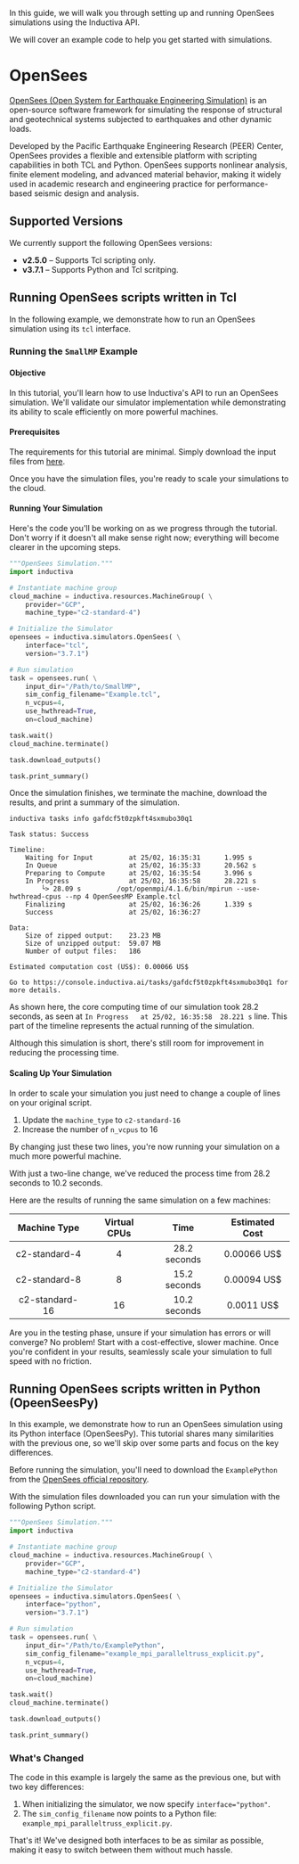 In this guide, we will walk you through setting up and running OpenSees simulations
using the Inductiva API.

We will cover an example code to help you get started with simulations.

# OpenSees

[OpenSees (Open System for Earthquake Engineering Simulation)](https://opensees.berkeley.edu/)
is an open-source software framework for simulating the response of structural
and geotechnical systems subjected to earthquakes and other dynamic loads.

Developed by the Pacific Earthquake Engineering Research (PEER) Center, OpenSees
provides a flexible and extensible platform with scripting capabilities in both
TCL and Python. OpenSees supports nonlinear analysis, finite element modeling, and
advanced material behavior, making it widely used in academic research and
engineering practice for performance-based seismic design and analysis.

## Supported Versions  
We currently support the following OpenSees versions:  
- **v2.5.0** – Supports Tcl scripting only.  
- **v3.7.1** – Supports Python and Tcl scritping.

## Running OpenSees scripts written in Tcl

In the following example, we demonstrate how to run an OpenSees simulation 
using its `tcl` interface.

### Running the `SmallMP` Example  

#### Objective  

In this tutorial, you'll learn how to use Inductiva's API to run an OpenSees
simulation. We'll validate our simulator implementation while demonstrating its
ability to scale efficiently on more powerful machines.  

#### Prerequisites  

The requirements for this tutorial are minimal. Simply download the input files
from [here](https://github.com/OpenSees/OpenSees/tree/master/EXAMPLES/SmallMP).  

Once you have the simulation files, you're ready to scale your simulations to the cloud.  

#### Running Your Simulation

Here's the code you'll be working on as we progress through the tutorial.
Don't worry if it doesn't all make sense right now; everything will become
clearer in the upcoming steps.

```python
"""OpenSees Simulation."""
import inductiva

# Instantiate machine group
cloud_machine = inductiva.resources.MachineGroup( \
    provider="GCP",
    machine_type="c2-standard-4")

# Initialize the Simulator
opensees = inductiva.simulators.OpenSees( \
    interface="tcl",
    version="3.7.1")

# Run simulation
task = opensees.run( \
    input_dir="/Path/to/SmallMP",
    sim_config_filename="Example.tcl",
    n_vcpus=4,
    use_hwthread=True,
    on=cloud_machine)

task.wait()
cloud_machine.terminate()

task.download_outputs()

task.print_summary()
```

Once the simulation finishes, we terminate the machine, download the results,
and print a summary of the simulation.

```
inductiva tasks info gafdcf5t0zpkft4sxmubo30q1

Task status: Success

Timeline:
	Waiting for Input         at 25/02, 16:35:31      1.995 s
	In Queue                  at 25/02, 16:35:33      20.562 s
	Preparing to Compute      at 25/02, 16:35:54      3.996 s
	In Progress               at 25/02, 16:35:58      28.221 s
		└> 28.09 s         /opt/openmpi/4.1.6/bin/mpirun --use-hwthread-cpus --np 4 OpenSeesMP Example.tcl
	Finalizing                at 25/02, 16:36:26      1.339 s
	Success                   at 25/02, 16:36:27      

Data:
	Size of zipped output:    23.23 MB
	Size of unzipped output:  59.07 MB
	Number of output files:   186

Estimated computation cost (US$): 0.00066 US$

Go to https://console.inductiva.ai/tasks/gafdcf5t0zpkft4sxmubo30q1 for more details.
```

As shown here, the core computing time of our simulation took 28.2 seconds, as
seen at `In Progress   at 25/02, 16:35:58  28.221 s` line. This part of the
timeline represents the actual running of the simulation.

Although this simulation is short, there's still room for improvement in
reducing the processing time.

#### Scaling Up Your Simulation  

In order to scale your simulation you just need to change a couple of lines on
your original script.

1. Update the `machine_type` to `c2-standard-16`  
2. Increase the number of `n_vcpus` to 16  

By changing just these two lines, you're now running your simulation on a much
more powerful machine.

With just a two-line change, we've reduced the process time from 28.2 seconds to
10.2 seconds.

Here are the results of running the same simulation on a few machines:

|  Machine Type  | Virtual CPUs |     Time     | Estimated Cost |
|:--------------:|:------------:|:------------:|:--------------:|
|  c2-standard-4 |       4      | 28.2 seconds | 0.00066 US$    |
|  c2-standard-8 |       8      | 15.2 seconds | 0.00094 US$    |
| c2-standard-16 |      16      | 10.2 seconds | 0.0011 US$     |

Are you in the testing phase, unsure if your simulation has errors or will converge?
No problem! Start with a cost-effective, slower machine. Once you're confident
in your results, seamlessly scale your simulation to full speed with no friction.

## Running OpenSees scripts written in Python (OpeenSeesPy)

In this example, we demonstrate how to run an OpenSees simulation using its
Python interface (OpenSeesPy). This tutorial shares many similarities with the
previous one, so we'll skip over some parts and focus on the key differences.

Before running the simulation, you'll need to download the `ExamplePython` from
the [OpenSees official repository](https://github.com/OpenSees/OpenSees/tree/master/EXAMPLES/ExamplePython).

With the simulation files downloaded you can run your simulation with the
following Python script.

```python
"""OpenSees Simulation."""
import inductiva

# Instantiate machine group
cloud_machine = inductiva.resources.MachineGroup( \
    provider="GCP",
    machine_type="c2-standard-4")

# Initialize the Simulator
opensees = inductiva.simulators.OpenSees( \
    interface="python",
    version="3.7.1")

# Run simulation
task = opensees.run( \
    input_dir="/Path/to/ExamplePython",
    sim_config_filename="example_mpi_paralleltruss_explicit.py",
    n_vcpus=4,
    use_hwthread=True,
    on=cloud_machine)

task.wait()
cloud_machine.terminate()

task.download_outputs()

task.print_summary()
```

### What's Changed

The code in this example is largely the same as the previous one, but with two
key differences:

1. When initializing the simulator, we now specify `interface="python"`.
2. The `sim_config_filename` now points to a Python file: `example_mpi_paralleltruss_explicit.py`.

That's it! We've designed both interfaces to be as similar as possible, making
it easy to switch between them without much hassle.
